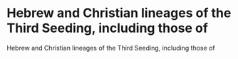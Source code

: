 # Hebrew and Christian lineages of the Third Seeding, including those of

Hebrew and Christian lineages of the Third Seeding, including those of